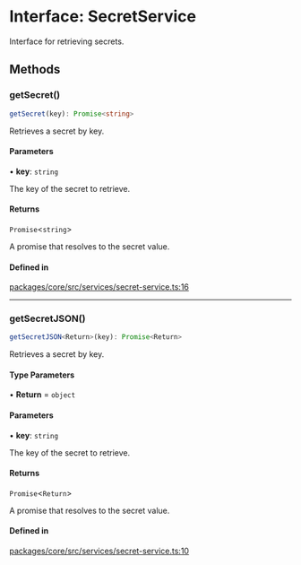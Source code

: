 # Interface: SecretService

Interface for retrieving secrets.

## Methods

### getSecret()

```ts
getSecret(key): Promise<string>
```

Retrieves a secret by key.

#### Parameters

• **key**: `string`

The key of the secret to retrieve.

#### Returns

`Promise`\<`string`\>

A promise that resolves to the secret value.

#### Defined in

[packages/core/src/services/secret-service.ts:16](https://github.com/vramework/vramework/blob/d6bdd98863fc2395b074502b5cd67b069031d73f/packages/core/src/services/secret-service.ts#L16)

***

### getSecretJSON()

```ts
getSecretJSON<Return>(key): Promise<Return>
```

Retrieves a secret by key.

#### Type Parameters

• **Return** = `object`

#### Parameters

• **key**: `string`

The key of the secret to retrieve.

#### Returns

`Promise`\<`Return`\>

A promise that resolves to the secret value.

#### Defined in

[packages/core/src/services/secret-service.ts:10](https://github.com/vramework/vramework/blob/d6bdd98863fc2395b074502b5cd67b069031d73f/packages/core/src/services/secret-service.ts#L10)

